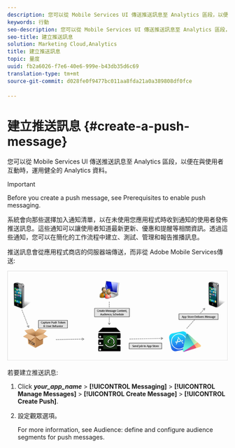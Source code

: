```yaml
---
description: 您可以從 Mobile Services UI 傳送推送訊息至 Analytics 區段，以便在與使用者互動時，運用健全的 Analytics 資料。
keywords: 行動
seo-description: 您可以從 Mobile Services UI 傳送推送訊息至 Analytics 區段，以便在與使用者互動時，運用健全的 Analytics 資料。
seo-title: 建立推送訊息
solution: Marketing Cloud,Analytics
title: 建立推送訊息
topic: 量度
uuid: fb2a6026-f7e6-40e6-999e-b43db35d6c69
translation-type: tm+mt
source-git-commit: d028fe0f9477bc011aa8fda21a0a389808df0fce

---
```



# 建立推送訊息 {#create-a-push-message}

您可以從 Mobile Services UI 傳送推送訊息至 Analytics 區段，以便在與使用者互動時，運用健全的 Analytics 資料。

>[!IMPORTANT]
>
>Before you create a push message, see Prerequisites to enable push messaging.[](/help/using/c-manage-app-settings/c-mob-confg-app/configure-push-messaging/prerequisites-push-messaging.md)

系統會向那些選擇加入通知清單，以在未使用您應用程式時收到通知的使用者發佈推送訊息。這些通知可以讓使用者知道最新更新、優惠和提醒等相關資訊。透過這些通知，您可以在簡化的工作流程中建立、測試、管理和報告推播訊息。

推送訊息會從應用程式商店的伺服器端傳送，而非從 Adobe Mobile Services傳送:

![](assets/push_message_diagram.png)

若要建立推送訊息:

1. Click ***your_app_name*** &gt; **[!UICONTROL Messaging]** &gt; **[!UICONTROL Manage Messages]** &gt; **[!UICONTROL Create Message]** &gt; **[!UICONTROL Create Push]**.
1. 設定觀眾選項。

   For more information, see Audience: define and configure audience segments for push messages.[](/help/using/in-app-messaging/t-create-push-message/c-audience-push-message.md)
